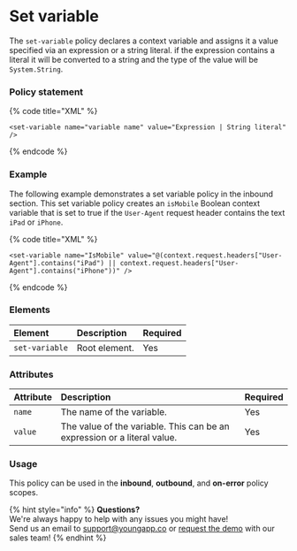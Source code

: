# Set variable

The `set-variable` policy declares a context variable and assigns it a value specified via an expression or a string literal. if the expression contains a literal it will be converted to a string and the type of the value will be `System.String`.

### Policy statement

{% code title="XML" %}
```markup
<set-variable name="variable name" value="Expression | String literal" />
```
{% endcode %}

### Example

The following example demonstrates a set variable policy in the inbound section. This set variable policy creates an `isMobile` Boolean context variable that is set to true if the `User-Agent` request header contains the text `iPad` or `iPhone`.

{% code title="XML" %}
```markup
<set-variable name="IsMobile" value="@(context.request.headers["User-Agent"].contains("iPad") || context.request.headers["User-Agent"].contains("iPhone"))" />
```
{% endcode %}

### Elements

| Element | Description | Required |
| :--- | :--- | :--- |
| `set-variable` | Root element. | Yes |

### Attributes

| Attribute | Description | Required |
| :--- | :--- | :--- |
| `name` | The name of the variable. | Yes |
| `value` | The value of the variable. This can be an expression or a literal value. | Yes |

### Usage

This policy can be used in the **inbound**, **outbound**, and **on-error** policy scopes.

{% hint style="info" %}
**Questions?**   
We're always happy to help with any issues you might have!   
Send us an email to support@youngapp.co or [request the demo](https://youngapp.co/request-demo/) with our sales team!
{% endhint %}

